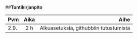 

##**Tuntikirjanpito**

| Pvm | Aika | Aihe  |
| --- |:----:| -----:|
| 2.9.| 2 h  | Alkuasetuksia, githubbiin tutustumista|
